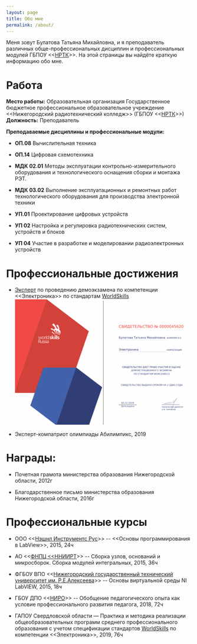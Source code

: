 ```yaml
---
layout: page
title: Обо мне
permalink: /about/
---
```


Меня зовут Булатова Татьяна Михайловна, и я преподаватель различных обще-профессиональных дисциплин и профессиональных модулей ГБПОУ <<[НРТК](https://nntc.nnov.ru)>>. На этой страницы вы найдёте краткую информацию обо мне.

# Работа
**Место работы:** Образовательная организация Государственное бюджетное профессиональное образовательное учреждение <<Нижегородский радиотехнический колледж>> (ГБПОУ <<[НРТК](https://nntc.nnov.ru)>>)
**Должность:** Преподаватель

**Преподаваемые дисциплины и профессиональные модули:**

 - __ОП.08__ Вычислительная техника

 - __ОП.14__ Цифровая схемотехника

 - __МДК 02.01__ Методы эксплуатации контрольно-измерительного оборудования и технологического оснащения сборки и монтажа РЭТ.

 - __МДК 03.02__ Выполнение эксплуатационных и ремонтных работ технологического оборудования для производства электронной техники

 - __УП.01__ Проектирование цифровых устройств

 - __УП 02__ Настройка и регулировка радиотехнических систем, устройств и блоков

 - __УП 04__ Участие в разработке и моделировании радиоэлектронных устройств

# Профессиональные достижения

 - [Эксперт](./documents/world-skills-bulatova.pdf) по проведению демоэкзамена по компетенции <<Электроника>> по стандартам [WorldSkills](https://worldskills.ru)
   ![Диплом](/images/world-skills-bulatova.png)
 
 - Эксперт-компатриот олимпиады Абилимпикс, 2019
 
# Награды:

- Почетная грамота министерства образования Нижегородской области, 2012г

- Благодарственное письмо министерства образования Нижегородской области, 2016г

# Профессиональные курсы

- ООО <<[Нэшнл Инструментс Рус](https://www.ni.com/ru-ru.html)>> -- <<Основы программирования в LabView>>, 2015, 24ч

- АО <<[ФНПЦ <<ННИИРТ](https://www.nniirt.ru)>> -- Сборка узлов, оснований и микросборок. Сборка модулей интегральных, 2015, 36ч

- ФГБОУ ВПО <<[Нижегородский государственный технический университет им. Р.Е.Алексеева](https://www.nntu.ru)>> -- Основы виртуальной среды NI LabVIEW, 2015, 18ч

- ГБОУ ДПО <<[НИРО](http://www.niro.nnov.ru)>> -- Обобщение педагогического опыта как условие профессионального развития педагога, 2018, 72ч

- ГАПОУ Свердловской области — Практика и методика реализации общеобразовательных программ среднего профессионального образования с учетом спецификации стандартов [WorldSkills](https://worldskills.ru) по компетенции <<Электроника>>, 2019, 76ч




